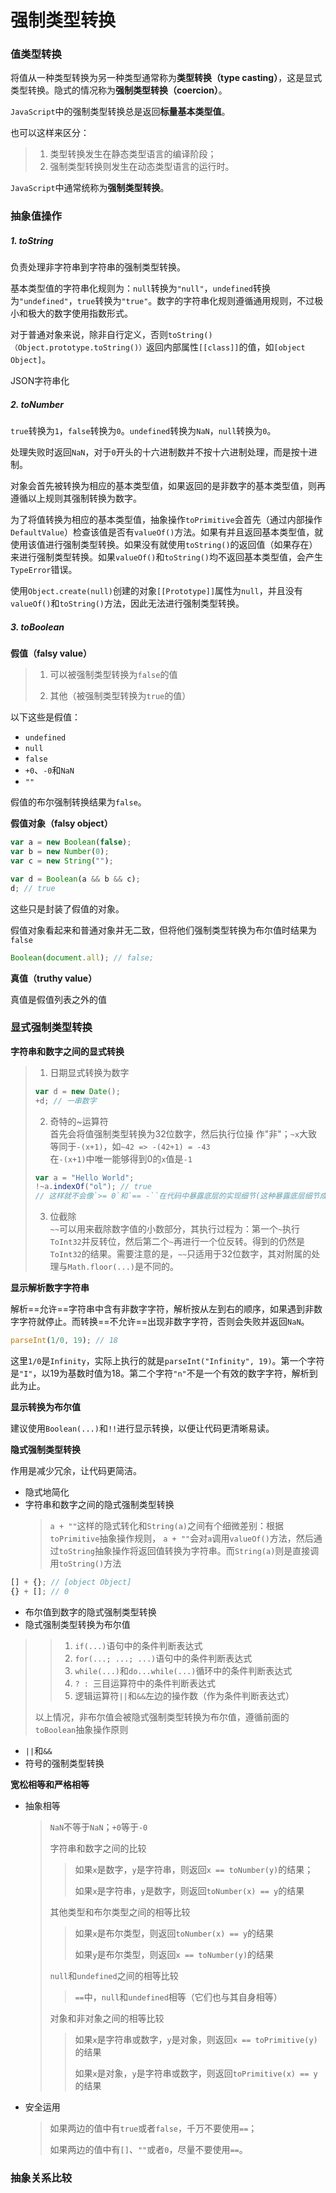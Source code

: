 # 强制类型转换

### 值类型转换
将值从一种类型转换为另一种类型通常称为**类型转换（type casting）**，这是显式类型转换。隐式的情况称为**强制类型转换（coercion）**。

`JavaScript`中的强制类型转换总是返回**标量基本类型值**。

也可以这样来区分：
> 1. 类型转换发生在静态类型语言的编译阶段；
> 2. 强制类型转换则发生在动态类型语言的运行时。

`JavaScript`中通常统称为**强制类型转换**。

### 抽象值操作
##### **1. toString**
负责处理非字符串到字符串的强制类型转换。

基本类型值的字符串化规则为：`null`转换为`"null"`，`undefined`转换为`"undefined"`，`true`转换为`"true"`。数字的字符串化规则遵循通用规则，不过极小和极大的数字使用指数形式。

对于普通对象来说，除非自行定义，否则`toString()（Object.prototype.toString()）`返回内部属性`[[class]]`的值，如`[object Object]`。

JSON字符串化

##### **2. toNumber**
`true`转换为`1`，`false`转换为`0`。`undefined`转换为`NaN`，`null`转换为`0`。

处理失败时返回`NaN`，对于`0`开头的十六进制数并不按十六进制处理，而是按十进制。

对象会首先被转换为相应的基本类型值，如果返回的是非数字的基本类型值，则再遵循以上规则其强制转换为数字。

为了将值转换为相应的基本类型值，抽象操作`toPrimitive`会首先（通过内部操作`DefaultValue`）检查该值是否有`valueOf()`方法。如果有并且返回基本类型值，就使用该值进行强制类型转换。如果没有就使用`toString()`的返回值（如果存在）来进行强制类型转换。如果`valueOf()`和`toString()`均不返回基本类型值，会产生`TypeError`错误。

使用`Object.create(null)`创建的对象`[[Prototype]]`属性为`null`，并且没有`valueOf()`和`toString()`方法，因此无法进行强制类型转换。

##### **3. toBoolean**
**假值（falsy value）**
>1. 可以被强制类型转换为`false`的值
>
>2. 其他（被强制类型转换为`true`的值）

以下这些是假值：
- `undefined`
- `null`
- `false`
- `+0`、`-0`和`NaN`
- `""`

假值的布尔强制转换结果为`false`。

**假值对象（falsy object）**
```javascript
var a = new Boolean(false);
var b = new Number(0);
var c = new String("");

var d = Boolean(a && b && c);
d; // true
```
这些只是封装了假值的对象。

假值对象看起来和普通对象并无二致，但将他们强制类型转换为布尔值时结果为`false`
```javascript
Boolean(document.all); // false;
```

**真值（truthy value）**

真值是假值列表之外的值

### 显式强制类型转换

**字符串和数字之间的显式转换**
>1. 日期显式转换为数字
> ```javascript
> var d = new Date();
> +d; // 一串数字
> ```
>2. 奇特的~运算符<br>
>首先会将值强制类型转换为32位数字，然后执行位操
>作"非"；`~x`大致等同于`-(x+1)`，如`~42 => -(42+1) = -43`<br>
>在`-(x+1)`中唯一能够得到0的`x`值是`-1`
>```javascript
> var a = "Hello World";
> !~a.indexOf("ol"); // true
> // 这样就不会像`>= 0`和`== -``在代码中暴露底层的实现细节(这种暴露底层细节成为抽象渗漏)
>```
>3. 位截除<br>
>`~~`可以用来截除数字值的小数部分，其执行过程为：第一个`~`执行`ToInt32`并反转位，然后第二个`~`再进行一个位反转。得到的仍然是`ToInt32`的结果。需要注意的是，`~~`只适用于32位数字，其对附属的处理与`Math.floor(...)`是不同的。

**显示解析数字字符串**

解析==允许==字符串中含有非数字字符，解析按从左到右的顺序，如果遇到非数字字符就停止。而转换==不允许==出现非数字字符，否则会失败并返回`NaN`。
```javascript
parseInt(1/0, 19); // 18
```
这里`1/0`是`Infinity`，实际上执行的就是`parseInt("Infinity", 19)`。第一个字符是`"I"`，以19为基数时值为18。第二个字符`"n"`不是一个有效的数字字符，解析到此为止。

**显示转换为布尔值**

建议使用`Boolean(...)`和`!!`进行显示转换，以便让代码更清晰易读。

**隐式强制类型转换**

作用是减少冗余，让代码更简洁。
- 隐式地简化
- 字符串和数字之间的隐式强制类型转换
    > `a + ""`这样的隐式转化和`String(a)`之间有个细微差别：根据`toPrimitive`抽象操作规则， `a + ""`会对`a`调用`valueOf()`方法，然后通过`toString`抽象操作将返回值转换为字符串。而`String(a)`则是直接调用`toString()`方法
```javascript
[] + {}; // [object Object]
{} + []; // 0
```
- 布尔值到数字的隐式强制类型转换
- 隐式强制类型转换为布尔值

> >1. `if(...)`语句中的条件判断表达式
> >2. `for(...; ...; ...)`语句中的条件判断表达式
> >3. `while(...)`和`do...while(...)`循环中的条件判断表达式
> >4. `? : `三目运算符中的条件判断表达式
> >5. 逻辑运算符`||`和`&&`左边的操作数（作为条件判断表达式）
> 
> 以上情况，非布尔值会被隐式强制类型转换为布尔值，遵循前面的`toBoolean`抽象操作原则
- `||`和`&&`
- 符号的强制类型转换

**宽松相等和严格相等**
- 抽象相等
    >`NaN`不等于`NaN`；`+0`等于`-0`
    >
    > 字符串和数字之间的比较
    > > 如果`x`是数字，`y`是字符串，则返回`x == toNumber(y)`的结果；
    > >
    > > 如果`x`是字符串，`y`是数字，则返回`toNumber(x) == y`的结果
    > 
    > 其他类型和布尔类型之间的相等比较
    >
    > > 如果`x`是布尔类型，则返回`toNumber(x) == y`的结果
    > >
    > > 如果`y`是布尔类型，则返回`x == toNumber(y)`的结果
    >
    > `null`和`undefined`之间的相等比较
    > > `==`中，`null`和`undefined`相等（它们也与其自身相等）
    >
    > 对象和非对象之间的相等比较
    > > 如果`x`是字符串或数字，`y`是对象，则返回`x == toPrimitive(y)`的结果
    > >
    > > 如果`x`是对象，`y`是字符串或数字，则返回`toPrimitive(x) == y`的结果
- 安全运用
    > 如果两边的值中有`true`或者`false`，千万不要使用`==`；
    >
    > 如果两边的值中有`[]`、`""`或者`0`，尽量不要使用`==`。

### 抽象关系比较

